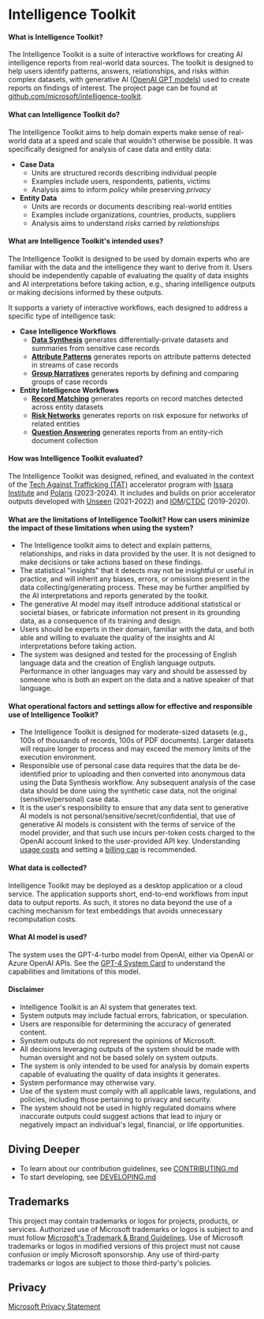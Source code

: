 # Intelligence Toolkit

#### What is Intelligence Toolkit?

The Intelligence Toolkit is a suite of interactive workflows for creating AI intelligence reports from real-world data sources. The toolkit is designed to help users identify patterns, answers, relationships, and risks within complex datasets, with generative AI ([OpenAI GPT models](https://platform.openai.com/docs/models/)) used to create reports on findings of interest. The project page can be found at [github.com/microsoft/intelligence-toolkit](https://github.com/microsoft/intelligence-toolkit/).

#### What can Intelligence Toolkit do?  

The Intelligence Toolkit aims to help domain experts make sense of real-world data at a speed and scale that wouldn't otherwise be possible. It was specifically designed for analysis of case data and entity data:

- **Case Data**
  - Units are structured records describing individual people
  - Examples include users, respondents, patients, victims
  - Analysis aims to inform *policy* while preserving *privacy*
- **Entity Data**
  - Units are records or documents describing real-world entities
  - Examples include organizations, countries, products, suppliers
  - Analysis aims to understand *risks* carried by *relationships*

#### What are Intelligence Toolkit's intended uses?

The Intelligence Toolkit is designed to be used by domain experts who are familiar with the data and the intelligence they want to derive from it. Users should be independently capable of evaluating the quality of data insights and AI interpretations before taking action, e.g., sharing intelligence outputs or making decisions informed by these outputs.

It supports a variety of interactive workflows, each designed to address a specific type of intelligence task:

- **Case Intelligence Workflows**
  - [**Data Synthesis**](/app/workflows/data_synthesis/README.md) generates differentially-private datasets and summaries from sensitive case records
  - [**Attribute Patterns**](/app/workflows/attribute_patterns/README.md) generates reports on attribute patterns detected in streams of case records
  - [**Group Narratives**](/app/workflows/group_narratives/README.md) generates reports by defining and comparing groups of case records
- **Entity Intelligence Workflows**
  - [**Record Matching**](/app/workflows/record_matching/README.md) generates reports on record matches detected across entity datasets
  - [**Risk Networks**](/app/workflows/risk_networks/README.md) generates reports on risk exposure for networks of related entities
  - [**Question Answering**](/app/workflows/question_answering/README.md) generates reports from an entity-rich document collection

#### How was Intelligence Toolkit evaluated?

The Intelligence Toolkit was designed, refined, and evaluated in the context of the [Tech Against Trafficking (TAT)](https://techagainsttrafficking.org/) accelerator program with [Issara Institute](https://www.issarainstitute.org/) and [Polaris](https://polarisproject.org/) (2023-2024). It includes and builds on prior accelerator outputs developed with [Unseen](https://www.unseenuk.org/) (2021-2022) and [IOM](https://www.iom.int/)/[CTDC](https://www.ctdatacollaborative.org/) (2019-2020).

#### What are the limitations of Intelligence Toolkit? How can users minimize the impact of these limitations when using the system?

- The Intelligence toolkit aims to detect and explain patterns, relationships, and risks in data provided by the user. It is not designed to make decisions or take actions based on these findings.
- The statistical "insights" that it detects may not be insightful or useful in practice, and will inherit any biases, errors, or omissions present in the data collecting/generating process. These may be further amplified by the AI interpretations and reports generated by the toolkit.
- The generative AI model may itself introduce additional statistical or societal biases, or fabricate information not present in its grounding data, as a consequence of its training and design.
- Users should be experts in their domain, familiar with the data, and both able and willing to evaluate the quality of the insights and AI interpretations before taking action.
- The system was designed and tested for the processing of English language data and the creation of English language outputs. Performance in other languages may vary and should be assessed by someone who is both an expert on the data and a native speaker of that language.

#### What operational factors and settings allow for effective and responsible use of Intelligence Toolkit?

- The Intelligence Toolkit is designed for moderate-sized datasets (e.g., 100s of thousands of records, 100s of PDF documents). Larger datasets will require longer to process and may exceed the memory limits of the execution environment.
- Responsible use of personal case data requires that the data be de-identified prior to uploading and then converted into anonymous data using the Data Synthesis workflow. Any subsequent analysis of the case data should be done using the synthetic case data, not the original (sensitive/personal) case data.
- It is the user's responsibility to ensure that any data sent to generative AI models is not personal/sensitive/secret/confidential, that use of generative AI models is consistent with the terms of service of the model provider, and that such use incurs per-token costs charged to the OpenAI account linked to the user-provided API key. Understanding [usage costs](https://openai.com/pricing#language-models) and setting a [billing cap](https://platform.openai.com/docs/guides/production-best-practices/setting-up-your-organization) is recommended.

#### What data is collected?

Intelligence Toolkit may be deployed as a desktop application or a cloud service. The application supports short, end-to-end workflows from input data to output reports. As such, it stores no data beyond the use of a caching mechanism for text embeddings that avoids unnecessary recomputation costs.

#### What AI model is used?

The system uses the GPT-4-turbo model from OpenAI, either via OpenAI or Azure OpenAI APIs. See the [GPT-4 System Card]((https://cdn.openai.com/papers/gpt-4-system-card.pdf)) to understand the capabilities and limitations of this model.

#### Disclaimer

- Intelligence Toolkit is an AI system that generates text.
- System outputs may include factual errors, fabrication, or speculation.
- Users are responsible for determining the accuracy of generated content.
- Synstem outputs do not represent the opinions of Microsoft.
- All decisions leveraging outputs of the system should be made with human oversight and not be based solely on system outputs.
- The system is only intended to be used for analysis by domain experts capable of evaluating the quality of data insights it generates.
- System performance may otherwise vary.
- Use of the system must comply with all applicable laws, regulations, and policies, including those pertaining to privacy and security.
- The system should not be used in highly regulated domains where inaccurate outputs could suggest actions that lead to injury or negatively impact an individual's legal, financial, or life opportunities.

## Diving Deeper

- To learn about our contribution guidelines, see [CONTRIBUTING.md](./CONTRIBUTING.md)
- To start developing, see [DEVELOPING.md](./DEVELOPING.md)

## Trademarks

This project may contain trademarks or logos for projects, products, or services. Authorized use of Microsoft 
trademarks or logos is subject to and must follow 
[Microsoft's Trademark & Brand Guidelines](https://www.microsoft.com/en-us/legal/intellectualproperty/trademarks/usage/general).
Use of Microsoft trademarks or logos in modified versions of this project must not cause confusion or imply Microsoft sponsorship.
Any use of third-party trademarks or logos are subject to those third-party's policies.

## Privacy

[Microsoft Privacy Statement](https://privacy.microsoft.com/en-us/privacystatement)
